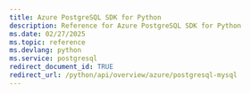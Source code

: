 ```yaml
---
title: Azure PostgreSQL SDK for Python
description: Reference for Azure PostgreSQL SDK for Python
ms.date: 02/27/2025
ms.topic: reference
ms.devlang: python
ms.service: postgresql
redirect_document_id: TRUE
redirect_url: /python/api/overview/azure/postgresql-mysql
---
```

